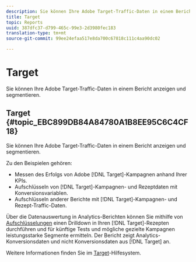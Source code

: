 ```yaml
---
description: Sie können Ihre Adobe Target-Traffic-Daten in einem Bericht anzeigen und segmentieren.
title: Target
topic: Reports
uuid: 387dfc37-d799-465c-99e3-2d3980fec183
translation-type: tm+mt
source-git-commit: 99ee24efaa517e8da700c67818c111c4aa90dc02

---
```



# Target

Sie können Ihre Adobe Target-Traffic-Daten in einem Bericht anzeigen und segmentieren.

## Target {#topic_EBC899DB84A84780A1B8EE95C6C4CF18}

Sie können Ihre Adobe Target-Traffic-Daten in einem Bericht anzeigen und segmentieren.

Zu den Beispielen gehören:

* Messen des Erfolgs von Adobe [!DNL Target]-Kampagnen anhand Ihrer KPIs.
* Aufschlüsseln von [!DNL Target]-Kampagnen- und Rezeptdaten mit Konversionsvariablen.
* Aufschlüsseln anderer Berichte mit [!DNL Target]-Kampagnen- und Rezept-Traffic-Daten.

Über die Datenauswertung in Analytics-Berichten können Sie mithilfe von [Aufschlüsselungen](/help/analyze/reports-analytics/reports-customize/breakdowns.md) einen Drilldown in Ihren [!DNL Target]-Rezepten durchführen und für künftige Tests und mögliche gezielte Kampagnen leistungsstarke Segmente ermitteln. Der Bericht zeigt Analytics-Konversionsdaten und nicht Konversionsdaten aus [!DNL Target] an.

Weitere Informationen finden Sie im [Target](https://help.testandtarget.omniture.com/)-Hilfesystem.
